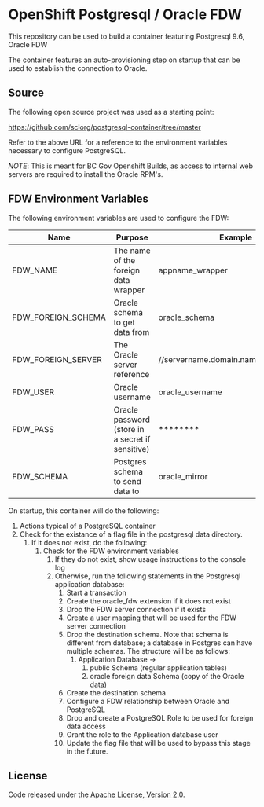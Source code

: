 # OpenShift Postgresql / Oracle FDW #
This repository can be used to build a container featuring Postgresql 9.6, Oracle FDW

The container features an auto-provisioning step on startup that can be used to establish the connection to Oracle.

## Source ##

The following open source project was used as a starting point:

https://github.com/sclorg/postgresql-container/tree/master

Refer to the above URL for a reference to the environment variables necessary to configure PostgreSQL.

*NOTE*: This is meant for BC Gov Openshift Builds, as access to internal web servers are required to install the Oracle RPM's.

## FDW Environment Variables ##

The following environment variables are used to configure the FDW:

| Name | Purpose | Example |
| ---- | ------- | ------- |
| FDW_NAME | The name of the foreign data wrapper | appname_wrapper |
| FDW_FOREIGN_SCHEMA | Oracle schema to get data from | oracle_schema |
| FDW_FOREIGN_SERVER | The Oracle server reference |  //servername.domain.name/schemaname |
| FDW_USER | Oracle username | oracle_username |
| FDW_PASS | Oracle password (store in a secret if sensitive) | ******** |
| FDW_SCHEMA | Postgres schema to send data to | oracle_mirror |

On startup, this container will do the following:

1. Actions typical of a PostgreSQL container
2. Check for the existance of a flag file in the postgresql data directory. 
	1. If it does not exist, do the following:
		1. Check for the FDW environment variables
			1. If they do not exist, show usage instructions to the console log
			2. Otherwise, run the following statements in the Postgresql application database:
				1. Start a transaction
				2. Create the oracle_fdw extension if it does not exist
				3. Drop the FDW server connection if it exists
                4. Create a user mapping that will be used for the FDW server connection
                5. Drop the destination schema.  Note that schema is different from database; a database in Postgres can have multiple schemas.  The structure will be as follows:
	                1. Application Database ->
		                1. public Schema (regular application tables)
		                2. oracle foreign data Schema (copy of the Oracle data)
				6. Create the destination schema
				7. Configure a FDW relationship between Oracle and PostgreSQL
				8. Drop and create a PostgreSQL Role to be used for foreign data access
				9. Grant the role to the Application database user
				10. Update the flag file that will be used to bypass this stage in the future.


## License

Code released under the [Apache License, Version 2.0](https://www.apache.org/licenses/LICENSE-2.0).


